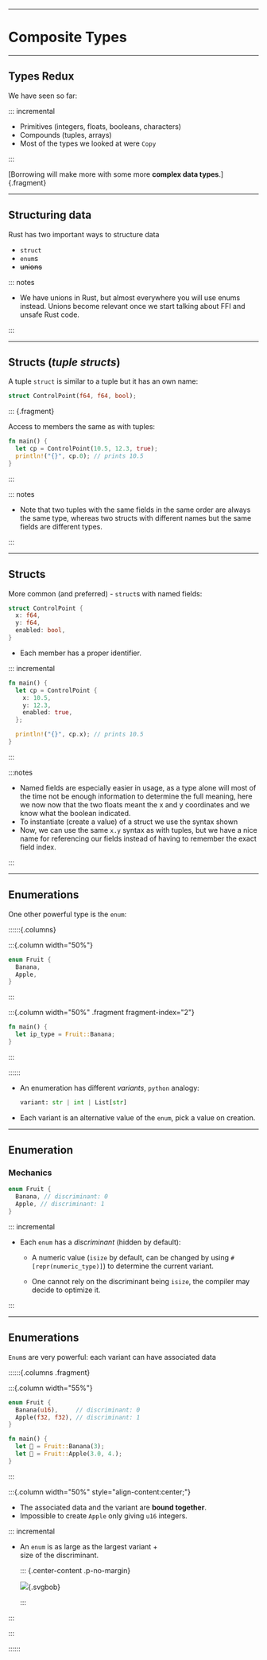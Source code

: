 <!-- markdownlint-disable-file MD034 MD033 MD001 MD024 MD026-->

---

# Composite Types

---

## Types Redux

We have seen so far:

::: incremental

- Primitives (integers, floats, booleans, characters)
- Compounds (tuples, arrays)
- Most of the types we looked at were `Copy`

:::

[Borrowing will make more with some more **complex data types**.]{.fragment}

---

## Structuring data

Rust has two important ways to structure data

- `struct`
- `enum`s
- ~~unions~~

::: notes

- We have unions in Rust, but almost everywhere you will use enums instead.
  Unions become relevant once we start talking about FFI and unsafe Rust code.

:::

---

## Structs (_tuple structs_)

A tuple `struct` is similar to a tuple but it has an own name:

```rust
struct ControlPoint(f64, f64, bool);
```

::: {.fragment}

Access to members the same as with tuples:

```rust
fn main() {
  let cp = ControlPoint(10.5, 12.3, true);
  println!("{}", cp.0); // prints 10.5
}
```

:::

::: notes

- Note that two tuples with the same fields in the same order are always the
  same type, whereas two structs with different names but the same fields are
  different types.

:::

---

## Structs

More common (and preferred) - `struct`s with named fields:

```rust
struct ControlPoint {
  x: f64,
  y: f64,
  enabled: bool,
}
```

- Each member has a proper identifier.

::: incremental

```rust {line-numbers="all|2-6|8"}
fn main() {
  let cp = ControlPoint {
    x: 10.5,
    y: 12.3,
    enabled: true,
  };

  println!("{}", cp.x); // prints 10.5
}
```

:::

:::notes

- Named fields are especially easier in usage, as a type alone will most of the
  time not be enough information to determine the full meaning, here we now now
  that the two floats meant the x and y coordinates and we know what the boolean
  indicated.
- To instantiate (create a value) of a struct we use the syntax shown
- Now, we can use the same `x.y` syntax as with tuples, but we have a nice name
  for referencing our fields instead of having to remember the exact field
  index.

:::

---

## Enumerations

One other powerful type is the `enum`:

::::::{.columns}

:::{.column width="50%"}

```rust {line-numbers="all|2|all"}
enum Fruit {
  Banana,
  Apple,
}
```

:::

:::{.column width="50%" .fragment fragment-index="2"}

```rust
fn main() {
  let ip_type = Fruit::Banana;
}
```

:::

::::::

- An enumeration has different _variants_, `python` analogy:

  ```python
  variant: str | int | List[str]
  ```

- Each variant is an alternative value of the `enum`, pick a value on creation.

---

## Enumeration

### Mechanics

```rust {line-numbers=}
enum Fruit {
  Banana, // discriminant: 0
  Apple, // discriminant: 1
}
```

::: incremental

- Each `enum` has a _discriminant_ (hidden by default):

  - A numeric value (`isize` by default, can be changed by using
    `#[repr(numeric_type)]`) to determine the current variant.

  - One cannot rely on the discriminant being `isize`, the compiler may decide
    to optimize it.

:::

---

## Enumerations

`Enum`s are very powerful: each variant can have associated data

::::::{.columns .fragment}

:::{.column width="55%"}

```rust
enum Fruit {
  Banana(u16),     // discriminant: 0
  Apple(f32, f32), // discriminant: 1
}
```

```rust {.fragment}
fn main() {
  let 🍌 = Fruit::Banana(3);
  let 🍎 = Fruit::Apple(3.0, 4.);
}
```

:::

:::{.column width="50%" style="align-content:center;"}

- The associated data and the variant are **bound together**.
- Impossible to create `Apple` only giving `u16` integers.

::: incremental

- An `enum` is as large as the largest variant + <br> size of the discriminant.

  ::: {.center-content .p-no-margin}

  ![](${meta:include-base-dir}/assets/images/A1-enum-storage.svgbob){.svgbob}

  :::

:::

:::

::::::
